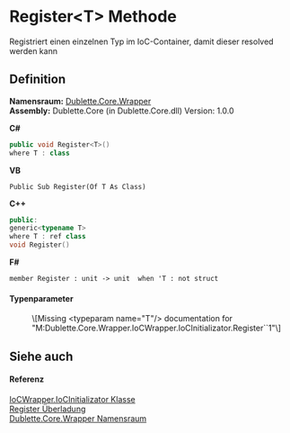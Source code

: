 # Register&lt;T&gt; Methode


Registriert einen einzelnen Typ im IoC-Container, damit dieser resolved werden kann



## Definition
**Namensraum:** <a href="N_Dublette_Core_Wrapper">Dublette.Core.Wrapper</a>  
**Assembly:** Dublette.Core (in Dublette.Core.dll) Version: 1.0.0

**C#**
``` C#
public void Register<T>()
where T : class

```
**VB**
``` VB
Public Sub Register(Of T As Class)
```
**C++**
``` C++
public:
generic<typename T>
where T : ref class
void Register()
```
**F#**
``` F#
member Register : unit -> unit  when 'T : not struct
```



#### Typenparameter
<dl><dt /><dd>\[Missing &lt;typeparam name="T"/&gt; documentation for "M:Dublette.Core.Wrapper.IoCWrapper.IoCInitializator.Register``1"\]</dd></dl>

## Siehe auch


#### Referenz
<a href="T_Dublette_Core_Wrapper_IoCWrapper_IoCInitializator">IoCWrapper.IoCInitializator Klasse</a>  
<a href="Overload_Dublette_Core_Wrapper_IoCWrapper_IoCInitializator_Register">Register Überladung</a>  
<a href="N_Dublette_Core_Wrapper">Dublette.Core.Wrapper Namensraum</a>  
